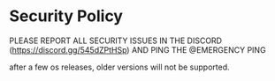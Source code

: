 # Security Policy
PLEASE REPORT ALL SECURITY ISSUES IN THE DISCORD (https://discord.gg/545dZPtHSp) AND PING THE @EMERGENCY PING

after a few os releases, older versions will not be supported.
